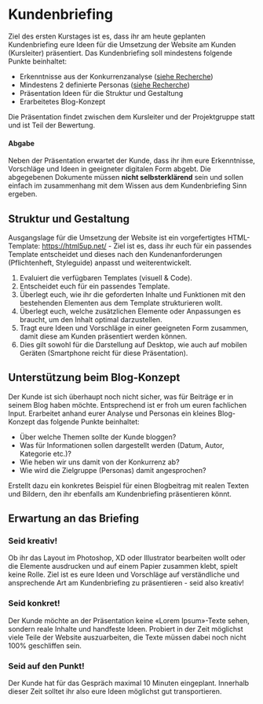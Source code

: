 # Kundenbriefing
Ziel des ersten Kurstages ist es, dass ihr am heute geplanten Kundenbriefing eure Ideen für die Umsetzung der Website am Kunden (Kursleiter) präsentiert. Das Kundenbriefing soll mindestens folgende Punkte beinhaltet:

* Erkenntnisse aus der Konkurrenzanalyse ([siehe Recherche](../02%20Projektarbeit/05%20Recherche/README.md))
* Mindestens 2 definierte Personas ([siehe Recherche](../02%20Projektarbeit/05%20Recherche/README.md))
* Präsentation Ideen für die Struktur und Gestaltung
* Erarbeitetes Blog-Konzept

Die Präsentation findet zwischen dem Kursleiter und der Projektgruppe statt und ist Teil der Bewertung.

#### Abgabe

Neben der Präsentation erwartet der Kunde, dass ihr ihm eure Erkenntnisse, Vorschläge und Ideen in geeigneter digitalen Form abgebt. Die abgegebenen Dokumente müssen **nicht selbsterklärend**  sein und sollen einfach im zusammenhang mit dem Wissen aus dem Kundenbriefing Sinn ergeben.

## Struktur und Gestaltung
Ausgangslage für die Umsetzung der Website ist ein vorgefertigtes HTML-Template: https://html5up.net/ - Ziel ist es, dass ihr euch für ein passendes Template entscheidet und dieses nach den Kundenanforderungen (Pflichtenheft, Styleguide) anpasst und weiterentwickelt.

1. Evaluiert die verfügbaren Templates (visuell & Code).
1. Entscheidet euch für ein passendes Template.
1. Überlegt euch, wie ihr die geforderten Inhalte und Funktionen mit den bestehenden Elementen aus dem Template strukturieren wollt.
1. Überlegt euch, welche zusätzlichen Elemente oder Anpassungen es braucht, um den Inhalt optimal darzustellen.
1. Tragt eure Ideen und Vorschläge in einer geeigneten Form zusammen, damit diese am Kunden präsentiert werden können.
1. Dies gilt sowohl für die Darstellung auf Desktop, wie auch auf mobilen Geräten (Smartphone reicht für diese Präsentation).

## Unterstützung beim Blog-Konzept
Der Kunde ist sich überhaupt noch nicht sicher, was für Beiträge er in seinem Blog haben möchte. Entsprechend ist er froh um euren fachlichen Input. Erarbeitet anhand eurer Analyse und Personas ein kleines Blog-Konzept das folgende Punkte beinhaltet:

* Über welche Themen sollte der Kunde bloggen?
* Was für Informationen sollen dargestellt werden (Datum, Autor, Kategorie etc.)?
* Wie heben wir uns damit von der Konkurrenz ab?
* Wie wird die Zielgruppe (Personas) damit angesprochen?

Erstellt dazu ein konkretes Beispiel für einen Blogbeitrag mit realen Texten und Bildern, den ihr ebenfalls am Kundenbriefing präsentieren könnt.

## Erwartung an das Briefing
### Seid kreativ!
Ob ihr das Layout im Photoshop, XD oder Illustrator bearbeiten wollt oder die Elemente ausdrucken und auf einem Papier zusammen klebt, spielt keine Rolle. Ziel ist es eure Ideen und Vorschläge auf verständliche und ansprechende Art am Kundenbriefing zu präsentieren - seid also kreativ!

### Seid konkret!
Der Kunde möchte an der Präsentation keine «Lorem Ipsum»-Texte sehen, sondern reale Inhalte und handfeste Ideen. Probiert in der Zeit möglichst viele Teile der Website auszuarbeiten, die Texte müssen dabei noch nicht 100% geschliffen sein. 

### Seid auf den Punkt!
Der Kunde hat für das Gespräch maximal 10 Minuten eingeplant. Innerhalb dieser Zeit solltet ihr also eure Ideen möglichst gut transportieren.